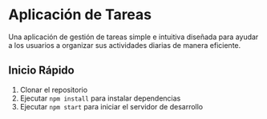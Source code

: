 # Aplicación de Tareas

Una aplicación de gestión de tareas simple e intuitiva diseñada para ayudar a los usuarios a organizar sus actividades diarias de manera eficiente.

## Inicio Rápido
1. Clonar el repositorio
2. Ejecutar `npm install` para instalar dependencias
3. Ejecutar `npm start` para iniciar el servidor de desarrollo
